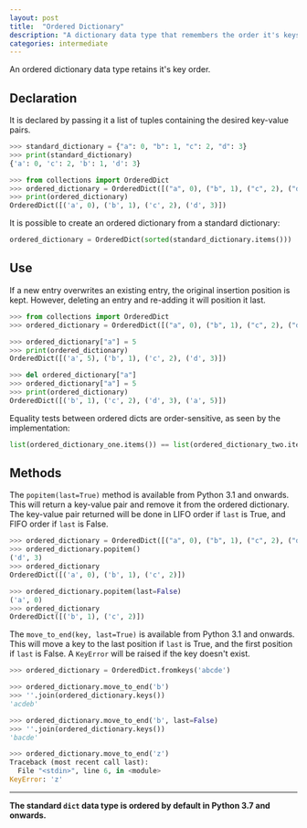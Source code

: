 ```yaml
---
layout: post
title:  "Ordered Dictionary"
description: "A dictionary data type that remembers the order it's keys were added."
categories: intermediate
---
```


An ordered dictionary data type retains it's key order. 

## Declaration

It is declared by passing it a list of tuples containing the desired key-value pairs.

```python
>>> standard_dictionary = {"a": 0, "b": 1, "c": 2, "d": 3}
>>> print(standard_dictionary) 
{'a': 0, 'c': 2, 'b': 1, 'd': 3}

>>> from collections import OrderedDict
>>> ordered_dictionary = OrderedDict([("a", 0), ("b", 1), ("c", 2), ("d",3)])
>>> print(ordered_dictionary)
OrderedDict([('a', 0), ('b', 1), ('c', 2), ('d', 3)])
```

It is possible to create an ordered dictionary from a standard dictionary:

```python
ordered_dictionary = OrderedDict(sorted(standard_dictionary.items()))
```

## Use

If a new entry overwrites an existing entry, the original insertion position is kept. However, deleting an entry and re-adding it will position it last.

```python
>>> from collections import OrderedDict
>>> ordered_dictionary = OrderedDict([("a", 0), ("b", 1), ("c", 2), ("d",3)])

>>> ordered_dictionary["a"] = 5
>>> print(ordered_dictionary)
OrderedDict([('a', 5), ('b', 1), ('c', 2), ('d', 3)])

>>> del ordered_dictionary["a"]
>>> ordered_dictionary["a"] = 5
>>> print(ordered_dictionary)
OrderedDict([('b', 1), ('c', 2), ('d', 3), ('a', 5)])
```

Equality tests between ordered dicts are order-sensitive, as seen by the implementation:

```python
list(ordered_dictionary_one.items()) == list(ordered_dictionary_two.items())
```

## Methods

The `popitem(last=True)` method is available from Python 3.1 and onwards. This will return a key-value pair and remove it from the ordered dictionary. The key-value pair returned will be done in LIFO order if `last` is True, and FIFO order if `last` is False.

```python
>>> ordered_dictionary = OrderedDict([("a", 0), ("b", 1), ("c", 2), ("d",3)])
>>> ordered_dictionary.popitem()
('d', 3)
>>> ordered_dictionary
OrderedDict([('a', 0), ('b', 1), ('c', 2)])

>>> ordered_dictionary.popitem(last=False)
('a', 0)
>>> ordered_dictionary
OrderedDict([('b', 1), ('c', 2)])
```

The `move_to_end(key, last=True)` is available from Python 3.1 and onwards. This will move a key to the last position if `last` is True, and the first position if `last` is False. A `KeyError` will be raised if the key doesn't exist.

```python
>>> ordered_dictionary = OrderedDict.fromkeys('abcde')

>>> ordered_dictionary.move_to_end('b')
>>> ''.join(ordered_dictionary.keys())
'acdeb'

>>> ordered_dictionary.move_to_end('b', last=False)
>>> ''.join(ordered_dictionary.keys())
'bacde'

>>> ordered_dictionary.move_to_end('z')
Traceback (most recent call last):
  File "<stdin>", line 6, in <module>
KeyError: 'z'
```

---

**The standard `dict` data type is ordered by default in Python 3.7 and onwards.**
